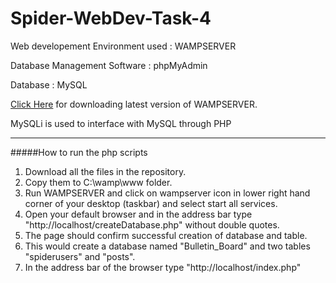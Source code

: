 # Spider-WebDev-Task-4
Web developement Environment used : WAMPSERVER

Database Management Software : phpMyAdmin

Database : MySQL

[Click Here](http://www.wampserver.com/en/#download-wrapper) for downloading latest version of WAMPSERVER.

MySQLi is used to interface with MySQL through PHP
***
#####How to run the php scripts
1. Download all the files in the repository.
2. Copy them to C:\wamp\www folder.
3. Run WAMPSERVER and click on wampserver icon in lower right hand corner of your desktop (taskbar) and select start all services.
4. Open your default browser and in the address bar type "http://localhost/createDatabase.php" without double quotes.
5. The page should confirm successful creation of database and table.
6. This would create a database named "Bulletin_Board" and two tables "spiderusers" and "posts".  
7. In the address bar of the browser type "http://localhost/index.php"
